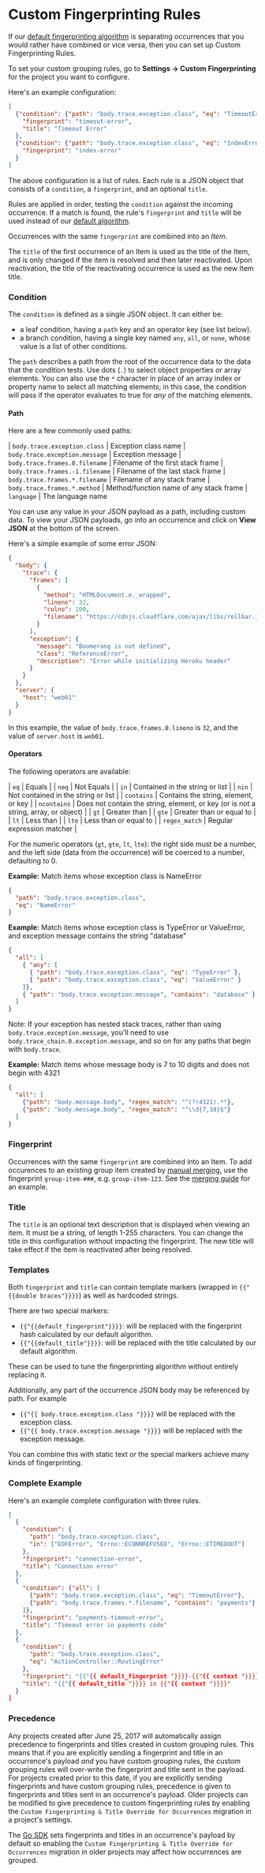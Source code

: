 # Custom Fingerprinting Rules

If our [default fingerprinting algorithm](https://rollbar.com/docs/grouping-algorithm/) is separating occurrences that you would rather have combined or vice versa, then you can set up Custom Fingerprinting Rules.

To set your custom grouping rules, go to **Settings -> Custom Fingerprinting** for the project you want to configure.

Here's an example configuration:

```json
[
  {"condition": {"path": "body.trace.exception.class", "eq": "TimeoutError"},
    "fingerprint": "timeout-error",
    "title": "Timeout Error"
  },
  {"condition": {"path": "body.trace.exception.class", "eq": "IndexError"},
    "fingerprint": "index-error"
  }
]
```

The above configuration is a list of rules. Each rule is a JSON object that consists of a
`condition`, a `fingerprint`, and an optional `title`.

Rules are applied in order, testing the `condition` against the incoming occurrence. If a match is
found, the rule's `fingerprint` and `title` will be used instead of our [default algorithm](/docs/grouping-algorithm/).

Occurrences with the same `fingerprint` are combined into an _Item_.

The `title` of the first occurrence of an Item is used as the title of the Item, and is only changed if the item is resolved and then later reactivated. Upon reactivation, the title of the reactivating occurrence is used as the new Item title.

### Condition

The `condition` is defined as a single JSON object. It can either be:

-   a leaf condition, having a `path` key and an operator key (see list
    below).
-   a branch condition, having a single key named `any`, `all`, or
    `none`, whose value is a list of other conditions.

The `path` describes a path from the root of the occurrence data to the
data that the condition tests. Use dots (`.`) to select object
properties or array elements. You can also use the `*` character in
place of an array index or property name to select all matching
elements; in this case, the condition will pass if the operator
evaluates to true for *any* of the matching elements.

#### Path

Here are a few commonly used paths:

| `body.trace.exception.class` | Exception class name
| `body.trace.exception.message` | Exception message
| `body.trace.frames.0.filename` | Filename of the first stack frame
| `body.trace.frames.-1.filename` | Filename of the last stack frame
| `body.trace.frames.*.filename` | Filename of any stack frame
| `body.trace.frames.*.method` | Method/function name of any stack frame
| `language` | The language name

You can use any value in your JSON payload as a path, including custom data.  To view your JSON payloads, go into an occurrence and click on **View JSON** at the bottom of the screen.

Here's a simple example of some error JSON:

```json
{
  "body": {
    "trace": {
      "frames": [
        {
          "method": "HTMLDocument.e._wrapped",
          "lineno": 32,
          "colno": 100,
          "filename": "https://cdnjs.cloudflare.com/ajax/libs/rollbar.js/1.9.3/rollbar.min.js"
        }
      ],
      "exception": {
        "message": "Boomerang is not defined",
        "class": "ReferenceError",
        "description": "Error while initializing Heroku header"
      }
    }
  },
  "server": {
    "host": "web01"
  }
}
```
In this example, the value of `body.trace.frames.0.lineno` is `32`, and the value of `server.host` is `web01`.

#### Operators

The following operators are available:

| `eq` | Equals |
| `neq` | Not Equals |
| `in` | Contained in the string or list |
| `nin` | Not contained in the string or list |
| `contains` | Contains the string, element, or key |
| `ncontains` | Does not contain the string, element, or key (or is not a string, array, or object) |
| `gt` | Greater than |
| `gte` | Greater than or equal to |
| `lt` | Less than |
| `lte` | Less than or equal to |
| `regex_match` | Regular expression matcher |

For the numeric operators (`gt`, `gte`, `lt`, `lte`): the right side must be a
number, and the left side (data from the occurrence) will be coerced to
a number, defaulting to 0.

**Example:** Match items whose exception class is NameError

```json
{
  "path": "body.trace.exception.class",
  "eq": "NameError"
}
```

**Example:** Match items whose exception class is TypeError or
ValueError, and exception message contains the string "database"

```json
{
  "all": [
    { "any": [
      { "path": "body.trace.exception.class", "eq": "TypeError" },
      { "path": "body.trace.exception.class", "eq": "ValueError" }
    ]},
    { "path": "body.trace.exception.message", "contains": "database" }
  ]
}
```

Note: If your exception has nested stack traces, rather than using `body.trace.exception.message`, you'll need to use `body.trace_chain.0.exception.message`, and so on for any paths that begin with `body.trace`.

**Example:** Match items whose message body is 7 to 10 digits and does not begin with 4321

```json
{
  "all": [
    {"path": "body.message.body", "regex_match": "^(?!4321).*"},
    {"path": "body.message.body", "regex_match": "^\\d{7,10}$"}
  ]
}
```

### Fingerprint

Occurrences with the same `fingerprint` are combined into an Item.  To add occurences to an existing group item created by [manual merging](../merge-items/), use the fingerprint `group-item-###`, e.g. `group-item-123`.  See the [merging guide](../merge-items/#automatically-merge-similar-items) for an example.

### Title

The `title` is an optional text description that is displayed when viewing an item.  It must be a string, of length 1-255 characters. You can change the title in this configuration without impacting the fingerprint. The new title will take effect if the item is reactivated after being resolved.

### Templates

Both `fingerprint` and `title` can contain template markers (wrapped in
`{{"{{double braces"}}}}`) as well as hardcoded strings.

There are two special markers:

-   `{{"{{default_fingerprint"}}}}`: will be replaced with the fingerprint
    hash calculated by our default algorithm.
-   `{{"{{default_title"}}}}`: will be replaced with the title calculated by
    our default algorithm.

These can be used to tune the fingerprinting algorithm without entirely
replacing it.

Additionally, any part of the occurrence JSON body may be referenced by path.  For example

- `{{"{{ body.trace.exception.class "}}}}` will be replaced
with the exception class.
- `{{"{{ body.trace.exception.message "}}}}` will be replaced with the exception message.

You can combine this with static text or the special markers achieve many kinds of fingerprinting.

### Complete Example

Here's an example complete configuration with three rules.

```json
[
  {
    "condition": {
      "path": "body.trace.exception.class",
      "in": ["EOFError", "Errno::ECONNREFUSED", "Errno::ETIMEDOUT"]
    },
    "fingerprint": "connection-error",
    "title": "Connection error"
  },
  {
    "condition": {"all": [
      {"path": "body.trace.exception.class", "eq": "TimeoutError"},
      {"path": "body.trace.frames.*.filename", "contains": "payments"}
    ]},
    "fingerprint": "payments-timeout-error",
    "title": "Timeout error in payments code"
  },
  {
    "condition": {
      "path": "body.trace.exception.class",
      "eq": "ActionController::RoutingError"
    },
    "fingerprint": "{{"{{ default_fingerprint "}}}}-{{"{{ context "}}}}",
    "title": "{{"{{ default_title "}}}} in {{"{{ context "}}}}"
  }
]
```

### Precedence

Any projects created after June 25, 2017 will automatically assign precedence to fingerprints and titles created in custom grouping rules. This means that if you are explicitly sending a fingerprint and title in an occurrence's payload *and* you have custom grouping rules, the custom grouping rules will over-write the fingerprint and title sent in the payload. For projects created prior to this date, if you are explicitly sending fingerprints and have custom grouping rules, precedence is given to fingerprints and titles sent in an occurrence's payload. Older projects can be modified to give precedence to custom fingerprinting rules by enabling the `Custom Fingerprinting & Title Override for Occurrences` migration in a project's settings.

The [Go SDK](https://github.com/rollbar/rollbar-go) sets fingerprints and titles in an occurrence's payload by default so enabling the `Custom Fingerprinting & Title Override for Occurrences` migration in older projects may affect how occurrences are grouped.
